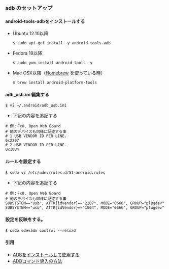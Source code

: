 ### adb のセットアップ
#### android-tools-adbをインストールする  
- Ubuntu 12.10以降
  ```
  $ sudo apt-get install -y android-tools-adb
  ```
- Fedora 19以降
  ```
  $ sudo yum install android-tools -y
  ```
- Mac OSX以降（[Homebrew](https://brew.sh/index_ja.html) を使っている時）
  ```
  $ brew install android-platform-tools
  ```

#### adb_usb.ini 編集する
```
$ vi ~/.android/adb_usb.ini
```
- 下記の内容を追記する  
~~~~
# 例：Fx0, Open Web Board  
# 他のデバイスも同様に記述する事
# 1 USB VENDOR ID PER LINE.
0x2207
# 2 USB VENDOR ID PER LINE.
0x1004
~~~~

#### ルールを設定する
  ```
  $ sudo vi /etc/udev/rules.d/51-android.rules
  ```

- 下記の内容を追記する
~~~~
# 例：Fx0, Open Web Board  
# 他のデバイスも同様に記述する事
SUBSYSTEM=="usb", ATTR{idVendor}=="2207", MODE="0666", GROUP="plugdev"
SUBSYSTEM=="usb", ATTR{idVendor}=="1004", MODE="0666", GROUP="plugdev"
~~~~

#### 設定を反映をする。
```
$ sudo udevadm control --reload
```

#### 引用
- [ADBをインストールして使用する](https://developer.mozilla.org/ja/docs/Archive/B2G_OS/Debugging/Installing_ADB)
- [ADBコマンド導入の方法](http://qiita.com/hikaru__m/items/15baae425b6fad25da05)

